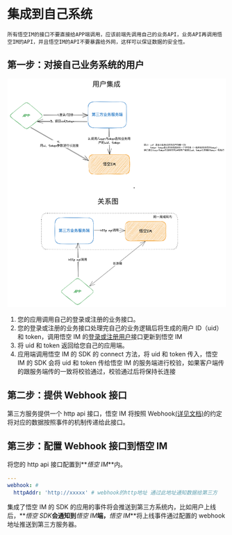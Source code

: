 # 集成到自己系统

`所有悟空IM的接口不要直接给APP端调用，应该前端先调用自己的业务API，业务API再调用悟空IM的API，并且悟空IM的API不要暴露给外网，这样可以保证数据的安全性。`

## 第一步：对接自己业务系统的用户

![集成用户流程](./integration.png)

1. 您的应用调用自己的登录或注册的业务接口。
2. 您的登录或注册的业务接口处理完自己的业务逻辑后将生成的用户 ID（uid）和 token，调用悟空 IM 的[登录或注册用户](/api/user#注册用户)接口更新到悟空 IM
3. 将 uid 和 token 返回给您自己的应用端。
4. 应用端调用悟空 IM 的 SDK 的 connect 方法，将 uid 和 token 传入，悟空 IM 的 SDK 会将 uid 和 token 传给悟空 IM 的服务端进行校验，如果客户端传的跟服务端传的一致将校验通过，校验通过后将保持长连接

## 第二步：提供 Webhook 接口

第三方服务提供一个 http api 接口，悟空 IM 将按照 Webhook[(详见文档)](/api/webhook)的约定将对应的数据按照事件的机制传递给此接口。

## 第三步：配置 Webhook 接口到悟空 IM

将您的 http api 接口配置到**_悟空 IM_**内。

```yaml
---
webhook: #
  httpAddr: 'http://xxxxx' # webhook的http地址 通过此地址通知数据给第三方
```

集成了悟空 IM 的 SDK 的应用的事件将会推送到第三方系统内，比如用户上线后，**_悟空 SDK_**会通知到**_悟空 IM_**端，**_悟空 IM_**将上线事件通过配置的 webhook 地址推送到第三方服务器。
